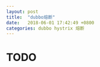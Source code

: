 ```yaml
---
layout: post
title:  "dubbo熔断"
date:   2018-06-01 17:42:49 +0800
categories: dubbo hystrix 熔断
---
```


# TODO